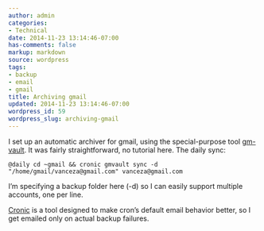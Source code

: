 ```yaml
---
author: admin
categories:
- Technical
date: 2014-11-23 13:14:46-07:00
has-comments: false
markup: markdown
source: wordpress
tags:
- backup
- email
- gmail
title: Archiving gmail
updated: 2014-11-23 13:14:46-07:00
wordpress_id: 59
wordpress_slug: archiving-gmail
---
```

I set up an automatic archiver for gmail, using the special-purpose tool [gm-vault](http://gmvault.org/). It was fairly straightforward, no tutorial here. The daily sync:

```
@daily cd ~gmail && cronic gmvault sync -d "/home/gmail/vanceza@gmail.com" vanceza@gmail.com
```

I’m specifying a backup folder here (-d) so I can easily support multiple accounts, one per line.

[Cronic](http://habilis.net/cronic/ "Cronic") is a tool designed to make cron’s default email behavior better, so I get emailed only on actual backup failures.
